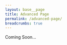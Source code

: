 ```yaml
---
layout: base__page
title: Advanced Page
permalink: /advanced-page/
breadcrumbs: true
---
```


Coming Soon...